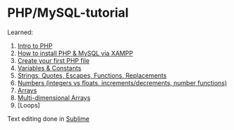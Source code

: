 # PHP/MySQL-tutorial

Learned:

1. [Intro to PHP](https://www.youtube.com/watch?v=pWG7ajC_OVo&list=PL4cUxeGkcC9gksOX3Kd9KPo-O68ncT05o&index=1)
2. [How to install PHP & MySQL via XAMPP](https://www.youtube.com/watch?v=3B-CnezwEeo&list=PL4cUxeGkcC9gksOX3Kd9KPo-O68ncT05o&index=2)
3. [Create your first PHP file](https://www.youtube.com/watch?v=ABcXbZLm5G8&list=PL4cUxeGkcC9gksOX3Kd9KPo-O68ncT05o&index=3)
4. [Variables & Constants](https://www.youtube.com/watch?v=2CXme275t9k&list=PL4cUxeGkcC9gksOX3Kd9KPo-O68ncT05o&index=4)
5. [Strings, Quotes, Escapes, Functions, Replacements](https://www.youtube.com/watch?v=U2EliFC9NrQ&list=PL4cUxeGkcC9gksOX3Kd9KPo-O68ncT05o&index=5)
6. [Numbers (integers vs floats, increments/decrements, number functions)](https://www.youtube.com/watch?v=lT2AvQ17F_w&list=PL4cUxeGkcC9gksOX3Kd9KPo-O68ncT05o&index=6)
7. [Arrays](https://www.youtube.com/watch?v=bWygRxrlD44&list=PL4cUxeGkcC9gksOX3Kd9KPo-O68ncT05o&index=7)
8. [Multi-dimensional Arrays](https://www.youtube.com/watch?v=G1iDSoAXyvM&list=PL4cUxeGkcC9gksOX3Kd9KPo-O68ncT05o&index=8)
9. [Loops]

Text editing done in [Sublime](https://www.sublimetext.com/)
